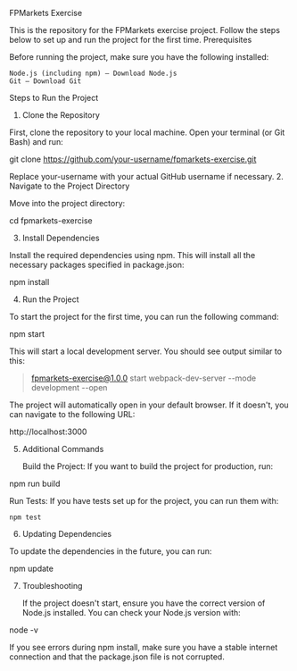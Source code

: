FPMarkets Exercise

This is the repository for the FPMarkets exercise project. Follow the steps below to set up and run the project for the first time.
Prerequisites

Before running the project, make sure you have the following installed:

    Node.js (including npm) — Download Node.js
    Git — Download Git

Steps to Run the Project
1. Clone the Repository

First, clone the repository to your local machine. Open your terminal (or Git Bash) and run:

git clone https://github.com/your-username/fpmarkets-exercise.git

Replace your-username with your actual GitHub username if necessary.
2. Navigate to the Project Directory

Move into the project directory:

cd fpmarkets-exercise

3. Install Dependencies

Install the required dependencies using npm. This will install all the necessary packages specified in package.json:

npm install

4. Run the Project

To start the project for the first time, you can run the following command:

npm start

This will start a local development server. You should see output similar to this:

> fpmarkets-exercise@1.0.0 start
> webpack-dev-server --mode development --open

The project will automatically open in your default browser. If it doesn't, you can navigate to the following URL:

http://localhost:3000

5. Additional Commands

    Build the Project: If you want to build the project for production, run:

npm run build

Run Tests: If you have tests set up for the project, you can run them with:

    npm test

6. Updating Dependencies

To update the dependencies in the future, you can run:

npm update

7. Troubleshooting

    If the project doesn't start, ensure you have the correct version of Node.js installed. You can check your Node.js version with:

node -v

If you see errors during npm install, make sure you have a stable internet connection and that the package.json file is not corrupted.
